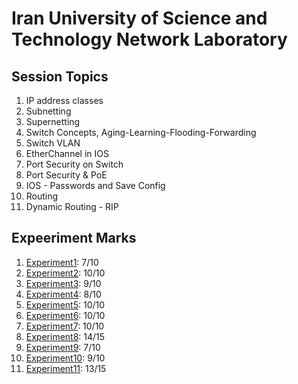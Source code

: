 # Iran University of Science and Technology Network Laboratory

## Session Topics
1.	IP address classes
2.	Subnetting
3.	Supernetting
4.	Switch Concepts, Aging-Learning-Flooding-Forwarding
5.	Switch VLAN
6.	EtherChannel in IOS
7.	Port Security on Switch
8.	Port Security & PoE
9.	IOS - Passwords and Save Config
10.	Routing
11.	Dynamic Routing - RIP

## Expeeriment Marks
1.	[Experiment1](https://github.com/ghazaleh-mahmoodi/Iust-Network-Laboratory/tree/main/Experiment1): 7/10
2.	[Experiment2](https://github.com/ghazaleh-mahmoodi/Iust-Network-Laboratory/tree/main/Experiment2): 10/10
3.	[Experiment3](https://github.com/ghazaleh-mahmoodi/Iust-Network-Laboratory/tree/main/Experiment3): 9/10
4.	[Experiment4](https://github.com/ghazaleh-mahmoodi/Iust-Network-Laboratory/tree/main/Experiment4): 8/10
5.	[Experiment5](https://github.com/ghazaleh-mahmoodi/Iust-Network-Laboratory/tree/main/Experiment5): 10/10
6.	[Experiment6](https://github.com/ghazaleh-mahmoodi/Iust-Network-Laboratory/tree/main/Experiment6): 10/10
7.	[Experiment7](https://github.com/ghazaleh-mahmoodi/Iust-Network-Laboratory/tree/main/Experiment7): 10/10
8.	[Experiment8](https://github.com/ghazaleh-mahmoodi/Iust-Network-Laboratory/tree/main/Experiment8): 14/15
9.	[Experiment9](https://github.com/ghazaleh-mahmoodi/Iust-Network-Laboratory/tree/main/Experiment9): 7/10
10.	[Experiment10](https://github.com/ghazaleh-mahmoodi/Iust-Network-Laboratory/tree/main/Experiment10): 9/10
11.	[Experiment11](https://github.com/ghazaleh-mahmoodi/Iust-Network-Laboratory/tree/main/Experiment11): 13/15

